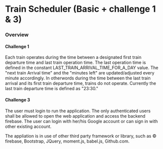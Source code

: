 # Train Scheduler (Basic + challenge 1 & 3)

### Overview

#### Challenge 1
Each train operates during the time between a designated first train departure time and last train operation time. The last operation time is defined in the constant LAST_TRAIN_ARRIVAL_TIME_FOR_A_DAY value. The "next train Arrival time" and the "minutes left" are updated/adjusted every minute accordingly. In otherwords during the time between the last train arrival and its first train departure time, trains do not operate. Currently the last train departure time is defined as "23:30."

#### Challenge 3
The user must login to run the application. The only authenticated users shall be allowed to open the web application and access the backend firebase. The user can login with her/his Google account or can sign in with other existing account.

The appliation is in use of other third party framework or library, such as © firebase, Bootstrap, JQuery, moment.js, babel.js, Github.com.

